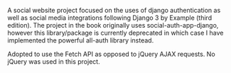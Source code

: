 A social website project focused on the uses of django authentication as well as social media integrations following Django 3 by Example (third edition). The project in the book originally uses social-auth-app-django, however this library/package is currently deprecated in which case I have implemented the powerful all-auth library instead.

Adopted to use the Fetch API as opposed to jQuery AJAX requests. No jQuery was used in this project.
